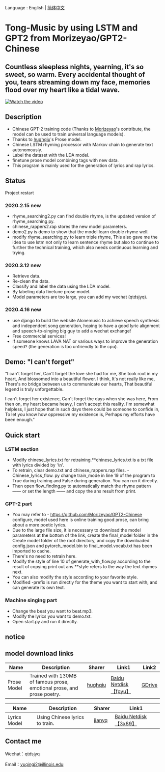 Language : English | [简体中文](./README.cn.md)
# Tong-Music by using LSTM and GPT2 from Morizeyao/GPT2-Chinese
## Countless sleepless nights, yearning, it's so sweet, so warm. Every accidental thought of you, tears streaming down my face, memories flood over my heart like a tidal wave.
[![Watch the video](cover_image.png)](https://youtu.be/cS_5AcD-jBk)
## Description

- Chinese GPT-2 training code (Thanks to [Morizeyao]( https://github.com/Morizeyao "Morizeyao")'s contribute, the model can be used to train universal language models).
- Thanks to [hughqiu](https://github.com/hughqiu "hughqiu")'s Prose model.
- Chinese LSTM rhyming processor with Markov chain to generate text autonomously.
- Label the dataset with the LDA model.
- finetune prose model combining tags with new data.
- This program is mainly used for the generation of lyrics and rap lyrics.

## Status

Project restart 

### 2020.2.15 new

- rhyme_searching2.py can find double rhyme, is the updated version of rhyme_searching.py.
- chinese_rappers2.rap stores the new model parameters.
- demo2.py is demo to show that the model learn double rhyme well.
- modify rhyme_searching.py to learn triple rhyme, This also gave me the idea to use lstm not only to learn sentence rhyme but also to continue to further the technical training, which also needs continuous learning and trying.

### 2020.3.12 new

- Retrieve data.
- Re-clean the data.
- Classify and label the data using the LDA model.
- By labeling data finetune prose model.
- Model parameters are too large, you can add my wechat (qtdsjyq).

### 2020.4.16 new

- use django to build the website AIonemusic to achieve speech synthesis and independent song generation, hoping to have a good lyric alignment and speech-to-singing big guy to add a wechat exchange!
- Free commercial services!
- If someone knows LAVA NAT or various ways to improve the generation speed? (the generation is too unfriendly to the cpu).

## Demo: "I can't forget"


"I can't forget her,
Can't forget the love she had for me,
She took root in my heart,
And blossomed into a beautiful flower.
I think,
It's not really like me,
There's no bridge between us to communicate our hearts,
That beautiful legend is truly unforgettable.

I can't forget her existence,
Can't forget the days when she was here,
From then on, my heart became heavy,
I can't accept this reality.
I'm somewhat helpless,
I just hope that in such days there could be someone to confide in,
To let you know how oppressive my existence is,
Perhaps my efforts have been enough."

## Quick start

### LSTM section
- Modify chinese_lyrics.txt for retraining.**chinese_lyrics.txt is a txt file with lyrics divided by '\n'.
- To retrain, clear demo.txt and chinese_rappers.rap files.
-Chinese_lyrics_flow. py change train_mode in line 19 of the program to True during training and False during generation. You can run it directly.
- Then open flow_finding.py to automatically match the rhyme pattern —— or set the length —— and copy the ans result from print.
### GPT-2 part
- You may refer to - https://github.com/Morizeyao/GPT2-Chinese configure, model used here is online training good prose, can bring about a more poetic lyrics.
- Due to the large file size, it is necessary to download the model parameters at the bottom of the link, create the final_model folder in the Create model folder of the root directory, and copy the downloaded config.json and pytorch_model.bin to final_model.vocab.txt has been imported to cache.
- There's no need to retrain here.
- Modify the style of line 10 of generate_with_flow.py according to the result of copying print out ans.**style refers to the way the text rhymes next.
- You can also modify the style according to your favorite style.
- Modified -prefix is run directly for the theme you want to start with, and can generate its own text.
### Machine singing part
- Change the beat you want to beat.mp3.
- Modify the lyrics you want to demo.txt.
- Open start.py and run it directly.

## notice


## model download links
|  Name |   Description|   Sharer|  Link1 |  Link2 |
| ------------ | ------------ | ------------ | ------------ | ------------ |
| Prose Model  | Trained with 130MB of famous prose, emotional prose, and prose poetry.  |  [hughqiu](https://github.com/hughqiu "hughqiu") | [Baidu Netdisk【fpyu】](https://pan.baidu.com/s/1nbrW5iw34GRhoTin8uU2tQ)   | [GDrive](https://drive.google.com/drive/folders/1rJC4niJKMVwixUQkuL9k5teLRnEYTmUf?usp=sharing "GDrive") |

|  Name |   Description|   Sharer|  Link1 | 
| ------------ | ------------ | ------------ | ------------ |
| Lyrics Model  |  Using Chinese lyrics to train. |  [jianyq](https://github.com/jianyq "jianyq") | [	Baidu Netdisk【3x89】](https://pan.baidu.com/s/112qp2TomjHJ3w_g5DC_ZvA)  

## Contact me

Wechat：qtdsjyq

Email：yuqingj2@illinois.edu